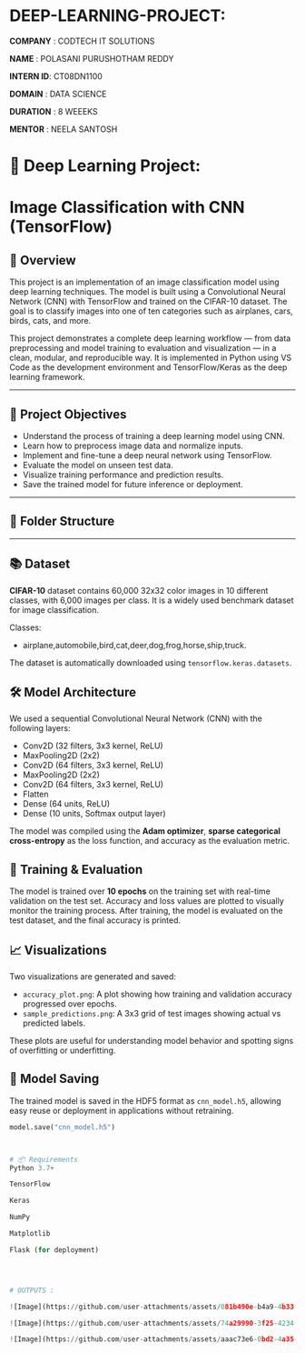 # DEEP-LEARNING-PROJECT:

**COMPANY**  : CODTECH IT SOLUTIONS

**NAME**     : POLASANI PURUSHOTHAM REDDY

**INTERN ID**: CT08DN1100

**DOMAIN**   : DATA SCIENCE

**DURATION** : 8 WEEEKS

**MENTOR**   : NEELA SANTOSH


# 🧠 Deep Learning Project: 

# Image Classification with CNN (TensorFlow)

## 📌 Overview

This project is an implementation of an image classification model using deep learning techniques. The model is built using a Convolutional Neural Network (CNN) with TensorFlow and trained on the CIFAR-10 dataset. The goal is to classify images into one of ten categories such as airplanes, cars, birds, cats, and more.

This project demonstrates a complete deep learning workflow — from data preprocessing and model training to evaluation and visualization — in a clean, modular, and reproducible way. It is implemented in Python using VS Code as the development environment and TensorFlow/Keras as the deep learning framework.

---

## 🎯 Project Objectives

- Understand the process of training a deep learning model using CNN.
- Learn how to preprocess image data and normalize inputs.
- Implement and fine-tune a deep neural network using TensorFlow.
- Evaluate the model on unseen test data.
- Visualize training performance and prediction results.
- Save the trained model for future inference or deployment.

---

## 📂 Folder Structure









---

## 📚 Dataset

 **CIFAR-10** dataset  contains 60,000 32x32 color images in 10 different classes, with 6,000 images per class. It is a widely used benchmark dataset for image classification.

Classes:
- airplane,automobile,bird,cat,deer,dog,frog,horse,ship,truck.

The dataset is automatically downloaded using `tensorflow.keras.datasets`.

## 🛠️ Model Architecture

We used a sequential Convolutional Neural Network (CNN) with the following layers:

- Conv2D (32 filters, 3x3 kernel, ReLU)
- MaxPooling2D (2x2)
- Conv2D (64 filters, 3x3 kernel, ReLU)
- MaxPooling2D (2x2)
- Conv2D (64 filters, 3x3 kernel, ReLU)
- Flatten
- Dense (64 units, ReLU)
- Dense (10 units, Softmax output layer)

The model was compiled using the **Adam optimizer**, **sparse categorical cross-entropy** as the loss function, and accuracy as the evaluation metric.

## 🧪 Training & Evaluation

The model is trained over **10 epochs** on the training set with real-time validation on the test set. Accuracy and loss values are plotted to visually monitor the training process. After training, the model is evaluated on the test dataset, and the final accuracy is printed.


## 📈 Visualizations

Two visualizations are generated and saved:
- `accuracy_plot.png`: A plot showing how training and validation accuracy progressed over epochs.
- `sample_predictions.png`: A 3x3 grid of test images showing actual vs predicted labels.

These plots are useful for understanding model behavior and spotting signs of overfitting or underfitting.



## 💾 Model Saving

The trained model is saved in the HDF5 format as `cnn_model.h5`, allowing easy reuse or deployment in applications without retraining.

```python
model.save("cnn_model.h5")



# 📦 Requirements
Python 3.7+

TensorFlow

Keras

NumPy

Matplotlib

Flask (for deployment)




# OUTPUTS :

![Image](https://github.com/user-attachments/assets/081b490e-b4a9-4b33-b7a8-070a1c088725)

![Image](https://github.com/user-attachments/assets/74a29990-3f25-4234-8c71-17ab849de91a)

![Image](https://github.com/user-attachments/assets/aaac73e6-0bd2-4a35-a095-5740d275c89e)

